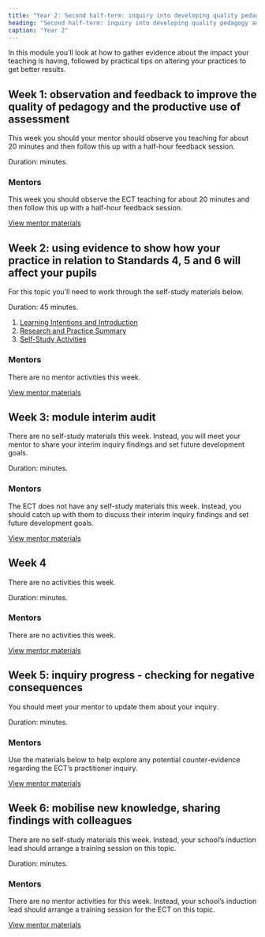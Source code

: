 ```yaml
---
title: "Year 2: Second half-term: inquiry into developing quality pedagogy and making productive use of assessment (part 2)"
heading: "Second half-term: inquiry into developing quality pedagogy and making productive use of assessment (part 2)"
caption: "Year 2"
---
```


In this module you’ll look at how to gather evidence about the impact your teaching is having, followed by practical tips on altering your practices to get better results.

## Week 1: observation and feedback to improve the quality of pedagogy and the productive use of assessment

This week you should your mentor should observe you teaching for about 20 minutes and then follow this up with a half-hour feedback session.

Duration: minutes.

### Mentors

This week you should observe the ECT teaching for about 20 minutes and then follow this up with a half-hour feedback session.

[View mentor materials](/ucl/year-2-inquiry-into-developing-quality-pedagogy-and-making-productive-use-of-assessment-part-2/spring-week-1-mentor-materials)

## Week 2: using evidence to show how your practice in relation to Standards 4, 5 and 6 will affect your pupils

For this topic you’ll need to work through the self-study materials below.

Duration: 45 minutes.

1. [Learning Intentions and Introduction](/ucl/year-2-inquiry-into-developing-quality-pedagogy-and-making-productive-use-of-assessment-part-2/spring-week-2-ect-learning-intentions-and-introduction)
2. [Research and Practice Summary](/ucl/year-2-inquiry-into-developing-quality-pedagogy-and-making-productive-use-of-assessment-part-2/spring-week-2-ect-research-and-practice-summary)
3. [Self-Study Activities](/ucl/year-2-inquiry-into-developing-quality-pedagogy-and-making-productive-use-of-assessment-part-2/spring-week-2-ect-self-study-activities)

### Mentors

There are no mentor activities this week.

[View mentor materials](/ucl/year-2-inquiry-into-developing-quality-pedagogy-and-making-productive-use-of-assessment-part-2/spring-week-2-mentor-materials)

## Week 3: module interim audit

There are no self-study materials this week. Instead, you will meet your mentor to share your interim inquiry findings and set future development goals.

Duration: minutes.

### Mentors

The ECT does not have any self-study materials this week. Instead, you should catch up with them to discuss their interim inquiry findings and set future development goals.

[View mentor materials](/ucl/year-2-inquiry-into-developing-quality-pedagogy-and-making-productive-use-of-assessment-part-2/spring-week-3-mentor-materials)

## Week 4

There are no activities this week.

Duration: minutes.

### Mentors

There are no activities this week.

[View mentor materials](/ucl/year-2-inquiry-into-developing-quality-pedagogy-and-making-productive-use-of-assessment-part-2/spring-week-4-mentor-materials)

## Week 5: inquiry progress - checking for negative consequences

You should meet your mentor to update them about your inquiry.

Duration: minutes.

### Mentors

Use the materials below to help explore any potential counter-evidence regarding the ECT’s practitioner inquiry.

[View mentor materials](/ucl/year-2-inquiry-into-developing-quality-pedagogy-and-making-productive-use-of-assessment-part-2/spring-week-5-mentor-materials)

## Week 6: mobilise new knowledge, sharing findings with colleagues

There are no self-study materials this week. Instead, your school’s induction lead should arrange a training session on this topic.

Duration: minutes.

### Mentors

There are no mentor activities for this week. Instead, your school’s induction lead should arrange a training session for the ECT on this topic.

[View mentor materials](/ucl/year-2-inquiry-into-developing-quality-pedagogy-and-making-productive-use-of-assessment-part-2/spring-week-6-mentor-materials)
